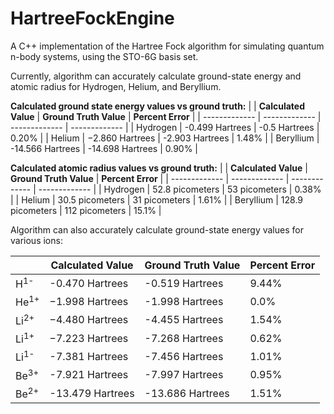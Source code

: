 # HartreeFockEngine
A C++ implementation of the Hartree Fock algorithm for simulating quantum n-body systems, using the STO-6G basis set.

Currently, algorithm can accurately calculate ground-state energy and atomic radius for Hydrogen, Helium, and Beryllium.

**Calculated ground state energy values vs ground truth:**
|    | **Calculated Value** | **Ground Truth Value** | **Percent Error** |
| ------------- | ------------- | ------------- | ------------- |
| Hydrogen | -0.499 Hartrees | -0.5 Hartrees | 0.20% |
| Helium | −2.860 Hartrees | -2.903 Hartrees | 1.48% |
| Beryllium | -14.566 Hartrees | -14.698 Hartrees | 0.90% |


**Calculated atomic radius values vs ground truth:**
|    | **Calculated Value** | **Ground Truth Value** | **Percent Error** |
| ------------- | ------------- | ------------- | ------------- |
| Hydrogen | 52.8 picometers | 53 picometers | 0.38% |
| Helium | 30.5 picometers | 31 picometers | 1.61% |
| Beryllium | 128.9 picometers | 112 picometers | 15.1% |

Algorithm can also accurately calculate ground-state energy values for various ions:

|    | **Calculated Value** | **Ground Truth Value** | **Percent Error** |
| ------------- | ------------- | ------------- | ------------- |
| H<sup>1-</sup> | -0.470 Hartrees | -0.519 Hartrees | 9.44% |
| He<sup>1+</sup> | −1.998 Hartrees | -1.998 Hartrees | 0.0% |
| Li<sup>2+</sup> | −4.480 Hartrees | -4.455 Hartrees | 1.54% |
| Li<sup>1+</sup> | −7.223 Hartrees | -7.268 Hartrees | 0.62% |
| Li<sup>1-</sup> | -7.381 Hartrees | -7.456 Hartrees | 1.01% |
| Be<sup>3+</sup> | -7.921 Hartrees | -7.997 Hartrees | 0.95% |
| Be<sup>2+</sup> | -13.479 Hartrees | -13.686 Hartrees | 1.51% |
